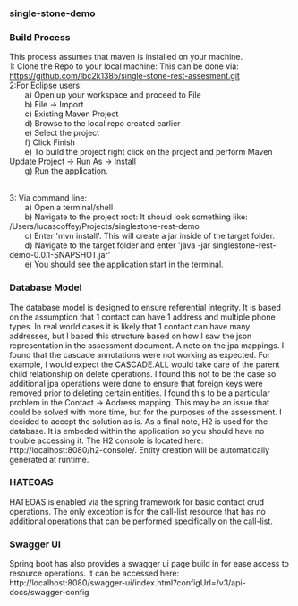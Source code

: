 ### single-stone-demo



### Build Process
This process assumes that maven is installed on your machine.
</br>
1: Clone the Repo to your local machine: This can be done via: https://github.com/lbc2k1385/single-stone-rest-assesment.git
</br>
2:For Eclipse users:
</br>&nbsp;&nbsp;&nbsp;&nbsp;&nbsp;&nbsp;
	a) Open up your workspace and proceed to File 
	</br>&nbsp;&nbsp;&nbsp;&nbsp;&nbsp;&nbsp;
	b) File -> Import
	</br>&nbsp;&nbsp;&nbsp;&nbsp;&nbsp;&nbsp;
	c) Existing Maven Project
	</br>&nbsp;&nbsp;&nbsp;&nbsp;&nbsp;&nbsp;
	d) Browse to the local repo created earlier
	</br>&nbsp;&nbsp;&nbsp;&nbsp;&nbsp;&nbsp;
	e) Select the project
	</br>&nbsp;&nbsp;&nbsp;&nbsp;&nbsp;&nbsp;
	f) Click Finish
	</br>&nbsp;&nbsp;&nbsp;&nbsp;&nbsp;&nbsp;
	e) To build the project right click on the project and perform Maven Update Project -> Run As -> Install
	</br>&nbsp;&nbsp;&nbsp;&nbsp;&nbsp;&nbsp;
	g) Run the application.

</br>
3: Via command line:
</br>&nbsp;&nbsp;&nbsp;&nbsp;&nbsp;&nbsp;
	a) Open a terminal/shell
</br>&nbsp;&nbsp;&nbsp;&nbsp;&nbsp;&nbsp;
	b) Navigate to the project root: It should look something like: /Users/lucascoffey/Projects/singlestone-rest-demo
</br>&nbsp;&nbsp;&nbsp;&nbsp;&nbsp;&nbsp;
	c) Enter 'mvn install'. This will create a jar inside of the target folder.
</br>&nbsp;&nbsp;&nbsp;&nbsp;&nbsp;&nbsp;	
	d) Navigate to the target folder and enter 'java -jar singlestone-rest-demo-0.0.1-SNAPSHOT.jar'
</br>&nbsp;&nbsp;&nbsp;&nbsp;&nbsp;&nbsp;
	e) You should see the application start in the terminal.	

### Database Model
The database model is designed to ensure referential integrity.  It is based on the assumption that 1 contact can have 1 address and multiple phone types. In real world cases
it is likely that 1 contact can have many addresses, but I based this structure based on how I saw the json representation in the assessment document.
A note on the jpa mappings.  I found that the cascade annotations were not working as expected.  For example, I would expect the CASCADE.ALL would take care of the parent
child relationship on delete operations.  I found this not to be the case so additional jpa operations were done to ensure that foreign keys were removed prior to deleting certain
entities.  I found this to be a particular problem in the Contact -> Address mapping.  This may be an issue that could be solved with more time, but for the purposes of the assessment.
I decided to accept the solution as is.  As a final note, H2 is used for the database. It is embeded within the application
so you should have no trouble accessing it.  The H2 console is located here: http://localhost:8080/h2-console/.  Entity
creation will be automatically generated at runtime.

### HATEOAS
HATEOAS is enabled via the spring framework for basic contact crud operations.  The only exception is for the call-list resource that has no additional operations that can be performed specifically on the call-list.

### Swagger UI
Spring boot has also provides a swagger ui page build in for ease access to resource operations.  It can be accessed here:
http://localhost:8080/swagger-ui/index.html?configUrl=/v3/api-docs/swagger-config